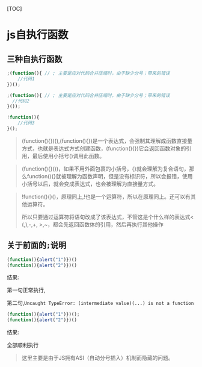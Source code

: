 [TOC]

# js自执行函数

## 三种自执行函数

```js
;(function(){ // ; 主要是应对代码合并压缩时，由于缺少分号；带来的错误
    //代码1
})();

;(function(){ // ; 主要是应对代码合并压缩时，由于缺少分号；带来的错误
  //代码2
}());

!function(){
    //代码3
}();
```

>  (function(){})(),(function(){})是一个表达式，会强制其理解成函数直接量方式，也就是表达式方式创建函数，(function(){})它会返回函数对象的引用，最后使用小括号()调用此函数。



> (function(){}())，如果不用外面包裹的小括号，{}就会理解为复合语句，那么function(){}就被理解为函数声明，但是没有标识符，所以会报错，使用小括号以后，就会变成表达式，也会被理解为直接量方式。



> !function(){}()，原理同上,!也是一个运算符，所以在原理同上。还可以有其他运算符。
>
> 所以只要通过运算符将语句改成了该表达式，不管这是个什么样的表达式< (,),-,+, >,~，都会先返回函数体的引用，然后再执行其他操作



## 关于前面的`;`说明

```js
(function(){alert("1")})()
(function(){alert("2")})()
```

结果:

第一句正常执行,

第二句,`Uncaught TypeError: (intermediate value)(...) is not a function`

```js
(function(){alert("1")})();
(function(){alert("2")})()
```

结果:

全部顺利执行



> 这里主要是由于JS拥有ASI（自动分号插入）机制而隐藏的问题。











